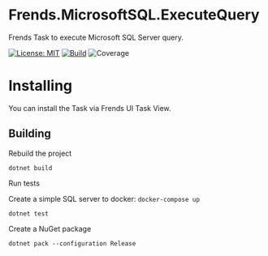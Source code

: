 # Frends.MicrosoftSQL.ExecuteQuery
Frends Task to execute Microsoft SQL Server query.

[![License: MIT](https://img.shields.io/badge/License-MIT-green.svg)](https://opensource.org/licenses/MIT) 
[![Build](https://github.com/FrendsPlatform/Frends.MicrosoftSQL/actions/workflows/ExecuteQuery_build_and_test_on_main.yml/badge.svg)](https://github.com/FrendsPlatform/Frends.MicrosoftSQL/actions)
![Coverage](https://app-github-custom-badges.azurewebsites.net/Badge?key=FrendsPlatform/Frends.MicrosoftSQL/Frends.MicrosoftSQL.ExecuteQuery|main)

# Installing

You can install the Task via Frends UI Task View.

## Building


Rebuild the project

`dotnet build`

Run tests

 Create a simple SQL server to docker:
 `docker-compose up`
 
`dotnet test`


Create a NuGet package

`dotnet pack --configuration Release`